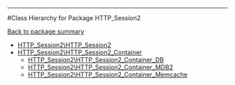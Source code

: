 - - -

#Class Hierarchy for Package HTTP_Session2

<div><a href='https://github.com/JeyDotC/Hirudo-docs/tree/master/http_session2'>Back to package summary</a></div>

<ul>
<li><a href="https://github.com/JeyDotC/Hirudo-docs/blob/master/HTTP_Session2/HTTP_Session2.md">HTTP_Session2\HTTP_Session2</a></li>
<li><a href="https://github.com/JeyDotC/Hirudo-docs/blob/master/HTTP_Session2/HTTP_Session2_Container.md">HTTP_Session2\HTTP_Session2_Container</a><ul>
<li><a href="https://github.com/JeyDotC/Hirudo-docs/blob/master/HTTP_Session2/HTTP_Session2_Container_DB.md">HTTP_Session2\HTTP_Session2_Container_DB</a></li>
<li><a href="https://github.com/JeyDotC/Hirudo-docs/blob/master/HTTP_Session2/HTTP_Session2_Container_MDB2.md">HTTP_Session2\HTTP_Session2_Container_MDB2</a></li>
<li><a href="https://github.com/JeyDotC/Hirudo-docs/blob/master/HTTP_Session2/HTTP_Session2_Container_Memcache.md">HTTP_Session2\HTTP_Session2_Container_Memcache</a></li>
</ul>
</li>
</ul>
